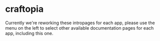 # craftopia

Currently we're reworking these intropages for each app, please use the menu on the left to select other available documentation pages for each app, including this one.
